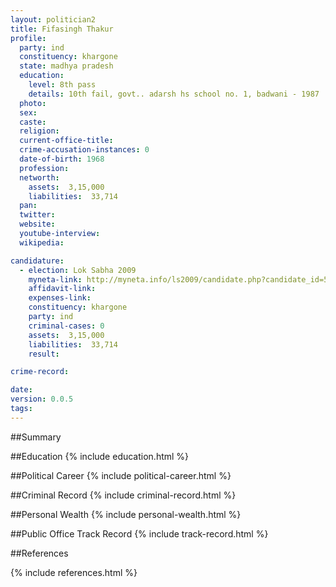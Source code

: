 ```yaml
---
layout: politician2
title: Fifasingh Thakur
profile: 
  party: ind
  constituency: khargone
  state: madhya pradesh
  education: 
    level: 8th pass
    details: 10th fail, govt.. adarsh hs school no. 1, badwani - 1987
  photo: 
  sex: 
  caste: 
  religion: 
  current-office-title: 
  crime-accusation-instances: 0
  date-of-birth: 1968
  profession: 
  networth: 
    assets:  3,15,000
    liabilities:  33,714
  pan: 
  twitter: 
  website: 
  youtube-interview: 
  wikipedia: 

candidature: 
  - election: Lok Sabha 2009
    myneta-link: http://myneta.info/ls2009/candidate.php?candidate_id=5283
    affidavit-link: 
    expenses-link: 
    constituency: khargone 
    party: ind
    criminal-cases: 0
    assets:  3,15,000
    liabilities:  33,714
    result:  

crime-record: 

date: 
version: 0.0.5
tags: 
---
```

##Summary


##Education
{% include education.html %}


##Political Career
{% include political-career.html %}


##Criminal Record
{% include criminal-record.html %}


##Personal Wealth
{% include personal-wealth.html %}


##Public Office Track Record
{% include track-record.html %}


##References


{% include references.html %}